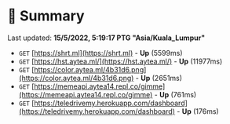 # 📖 Summary
Last updated: **15/5/2022, 5:19:17 PTG "Asia/Kuala_Lumpur"**

- `GET` [https://shrt.ml](https://shrt.ml) - **Up** (5599ms)
- `GET` [https://hst.aytea.ml/](https://hst.aytea.ml/) - **Up** (11977ms)
- `GET` [https://color.aytea.ml/4b31d6.png](https://color.aytea.ml/4b31d6.png) - **Up** (2651ms)
- `GET` [https://memeapi.aytea14.repl.co/gimme](https://memeapi.aytea14.repl.co/gimme) - **Up** (761ms)
- `GET` [https://teledrivemy.herokuapp.com/dashboard](https://teledrivemy.herokuapp.com/dashboard) - **Up** (176ms)
